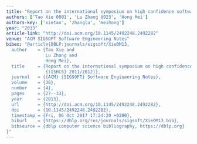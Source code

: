 ```yaml
---
title: "Report on the international symposium on high confidence software (ISHCS 2011/2012)"
authors: ['Tao Xie 0001', 'Lu Zhang 0023', 'Hong Mei']
authors-key: ['xietao', 'zhanglu', 'meihong']
year: "2013"
article-link: "http://doi.acm.org/10.1145/2492248.2492282"
venue: "ACM SIGSOFT Software Engineering Notes"
bibex: "@article{DBLP:journals/sigsoft/Xie0M13,
  author    = {Tao Xie and
               Lu Zhang and
               Hong Mei},
  title     = {Report on the international symposium on high confidence software
               {(ISHCS} 2011/2012)},
  journal   = {{ACM} {SIGSOFT} Software Engineering Notes},
  volume    = {38},
  number    = {4},
  pages     = {27--33},
  year      = {2013},
  url       = {http://doi.acm.org/10.1145/2492248.2492282},
  doi       = {10.1145/2492248.2492282},
  timestamp = {Fri, 06 Oct 2017 17:24:20 +0200},
  biburl    = {https://dblp.org/rec/journals/sigsoft/Xie0M13.bib},
  bibsource = {dblp computer science bibliography, https://dblp.org}
}"
---
```

